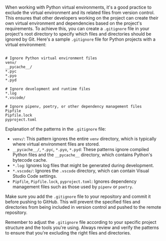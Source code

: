 When working with Python virtual environments, it's a good practice to exclude the virtual environment and its related files from version control. This ensures that other developers working on the project can create their own virtual environment and dependencies based on the project's requirements. To achieve this, you can create a `.gitignore` file in your project's root directory to specify which files and directories should be ignored by Git. Here's a sample `.gitignore` file for Python projects with a virtual environment:

```gitignore

# Ignore Python virtual environment files
venv/
__pycache__/
*.pyc
*.pyo
*.pyd

# Ignore development and runtime files
*.log
*.vscode/

# Ignore pipenv, poetry, or other dependency management files
Pipfile
Pipfile.lock
pyproject.toml

```
Explanation of the patterns in the `.gitignore` file:

- `venv/`: This pattern ignores the entire `venv` directory, which is typically where virtual environment files are stored.
- `__pycache__/`, `*.pyc`, `*.pyo`, `*.pyd`: These patterns ignore compiled Python files and the `__pycache__` directory, which contains Python's bytecode cache.
- `*.log`: Ignores log files that might be generated during development.
- `*.vscode/`: Ignores the `.vscode` directory, which can contain Visual Studio Code settings.
- `Pipfile`, `Pipfile.lock`, `pyproject.toml`: Ignores dependency management files such as those used by `pipenv` or `poetry`.

Make sure you add the `.gitignore` file to your repository and commit it before pushing to GitHub. This will prevent the specified files and directories from being included in version control and pushed to the remote repository.

Remember to adjust the `.gitignore` file according to your specific project structure and the tools you're using. Always review and verify the patterns to ensure that you're excluding the right files and directories.